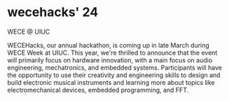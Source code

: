 # wecehacks' 24
WECE @ UIUC

WECEHacks, our annual hackathon, is coming up in late March during WECE Week at UIUC. This year, we're thrilled to announce that the event will primarily focus on hardware innovation, with a main focus on audio engineering, mechatronics, and embedded systems. Participants will have the opportunity to use their creativity and engineering skills to design and build electronic musical instruments and learning more about topics like electromechanical devices, embedded programming, and FFT.
